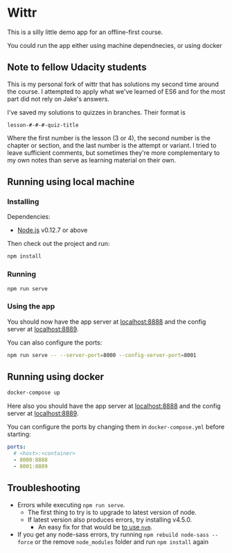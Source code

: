 # Wittr

This is a silly little demo app for an offline-first course.

You could run the app either using machine dependnecies, or using docker

## Note to fellow Udacity students

This is my personal fork of wittr that has solutions my second time around the
course. I attempted to apply what we've learned of ES6 and for the most part did
not rely on Jake's answers.

I've saved my solutions to quizzes in branches. Their format is 
```
lesson-#-#-#-quiz-title
```

Where the first number is the lesson (3 or 4), the second number is the chapter
or section, and the last number is the attempt or variant. I tried to leave 
sufficient comments, but sometimes they're more complementary to my own notes
than serve as learning material on their own.

## Running using local machine

### Installing

Dependencies:

* [Node.js](https://nodejs.org/en/) v0.12.7 or above

Then check out the project and run:

```sh
npm install
```

### Running

```sh
npm run serve
```

### Using the app

You should now have the app server at [localhost:8888](http://localhost:8888) and the config server at [localhost:8889](http://localhost:8889).

You can also configure the ports:

```sh
npm run serve -- --server-port=8000 --config-server-port=8001
```

## Running using docker

```sh
docker-compose up
```

Here also you should have the app server at [localhost:8888](http://localhost:8888) and the config server at [localhost:8889](http://localhost:8889).

You can configure the ports by changing them in `docker-compose.yml` before starting:

```yml
ports:
  # <host>:<container>
  - 8000:8888
  - 8001:8889
```

## Troubleshooting

* Errors while executing `npm run serve`.
  * The first thing to try is to upgrade to latest version of node.
  * If latest version also produces errors, try installing v4.5.0.
    * An easy fix for that would be [to use `nvm`](http://stackoverflow.com/a/7718438/1585523).
* If you get any node-sass errors, try running `npm rebuild node-sass --force` or the remove `node_modules` folder and run `npm install` again
